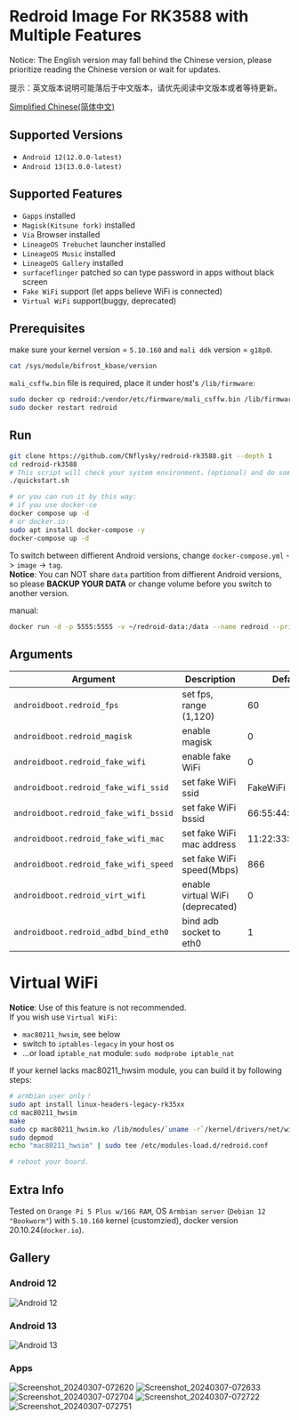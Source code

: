 # Redroid Image For RK3588 with Multiple Features
Notice: The English version may fall behind the Chinese version, please prioritize reading the Chinese version or wait for updates.

提示：英文版本说明可能落后于中文版本，请优先阅读中文版本或者等待更新。

[Simplified Chinese(简体中文)](./README_zh.md)  

## Supported Versions
- `Android 12(12.0.0-latest)`
- `Android 13(13.0.0-latest)`

## Supported Features
- `Gapps` installed
- `Magisk(Kitsune fork)` installed
- `Via` Browser installed
- `LineageOS Trebuchet` launcher installed
- `LineageOS Music` installed
- `LineageOS Gallery` installed
- `surfaceflinger` patched so can type password in apps without black screen
- `Fake WiFi` support (let apps believe WiFi is connected)
- `Virtual WiFi` support(buggy, deprecated)

## Prerequisites
make sure your kernel version = `5.10.160` and `mali ddk` version = `g18p0`.
```bash
cat /sys/module/bifrost_kbase/version
```
`mali_csffw.bin` file is required, place it under host's `/lib/firmware`:

```bash
sudo docker cp redroid:/vendor/etc/firmware/mali_csffw.bin /lib/firmware/
sudo docker restart redroid
```

## Run
```bash
git clone https://github.com/CNflysky/redroid-rk3588.git --depth 1
cd redroid-rk3588
# This script will check your system environment，(optional) and do some simple fix.
./quickstart.sh

# or you can run it by this way: 
# if you use docker-ce
docker compose up -d
# or docker.io:
sudo apt install docker-compose -y
docker-compose up -d
```

To switch between diffierent Android versions, change `docker-compose.yml` -> `image` -> `tag`.  
**Notice**: You can NOT share `data` partition from diffierent Android versions, so please **BACKUP YOUR DATA** or change volume before you switch to another version.  

manual:
```bash
docker run -d -p 5555:5555 -v ~/redroid-data:/data --name redroid --privileged cnflysky/redroid-rk3588:12.0.0-latest androidboot.redroid_height=1920 androidboot.redroid_width=1080
```
## Arguments
| Argument | Description | Default |
| --- | --- | --- |
| `androidboot.redroid_fps` | set fps, range (1,120) | 60 |
| `androidboot.redroid_magisk` | enable magisk | 0 |
| `androidboot.redroid_fake_wifi` | enable fake WiFi | 0 |
| `androidboot.redroid_fake_wifi_ssid` | set fake WiFi ssid | FakeWiFi |
| `androidboot.redroid_fake_wifi_bssid` | set fake WiFi bssid | 66:55:44:33:22:11 |
| `androidboot.redroid_fake_wifi_mac` | set fake WiFi mac address | 11:22:33:44:55:66 |
| `androidboot.redroid_fake_wifi_speed` | set fake WiFi speed(Mbps) | 866 |
| `androidboot.redroid_virt_wifi` | enable virtual WiFi (deprecated) | 0 |
| `androidboot.redroid_adbd_bind_eth0` | bind adb socket to eth0 | 1 |

# Virtual WiFi
**Notice**: Use of this feature is not recommended.  
If you wish use `Virtual WiFi`:
- `mac80211_hwsim`, see below
- switch to `iptables-legacy` in your host os
- ...or load `iptable_nat` module: `sudo modprobe iptable_nat`

If your kernel lacks mac80211_hwsim module, you can build it by following steps:  
```bash
# armbian user only！
sudo apt install linux-headers-legacy-rk35xx
cd mac80211_hwsim
make
sudo cp mac80211_hwsim.ko /lib/modules/`uname -r`/kernel/drivers/net/wireless
sudo depmod
echo "mac80211_hwsim" | sudo tee /etc/modules-load.d/redroid.conf

# reboot your board.
```

## Extra Info
Tested on `Orange Pi 5 Plus w/16G RAM`, OS `Armbian server` (`Debian 12 "Bookworm"`) with `5.10.160` kernel (customzied), docker version 20.10.24(`docker.io`).

## Gallery
### Android 12
![Android 12](https://github.com/CNflysky/redroid-rk3588/assets/48781081/1fb19e50-b6d7-414a-838f-93a2069a1c2c)
### Android 13
![Android 13](https://github.com/CNflysky/redroid-rk3588/assets/48781081/06336b3c-3acc-420e-afd3-40af518aa9fc)
### Apps
![Screenshot_20240307-072620](https://github.com/CNflysky/redroid-rk3588/assets/48781081/5cb921b6-ff7f-4d4b-8758-d788d91339b8)
![Screenshot_20240307-072633](https://github.com/CNflysky/redroid-rk3588/assets/48781081/308cd487-5f90-470c-88fd-4ade4973d5a5)
![Screenshot_20240307-072704](https://github.com/CNflysky/redroid-rk3588/assets/48781081/fcbe9ff0-f924-4ef8-a7f7-e4ab0ca3e020)
![Screenshot_20240307-072722](https://github.com/CNflysky/redroid-rk3588/assets/48781081/e6edcf4f-a761-47d3-8ce9-1f7d7ca194e8)
![Screenshot_20240307-072751](https://github.com/CNflysky/redroid-rk3588/assets/48781081/be2d1163-93bf-4590-a474-b5f0fadb2d20)
